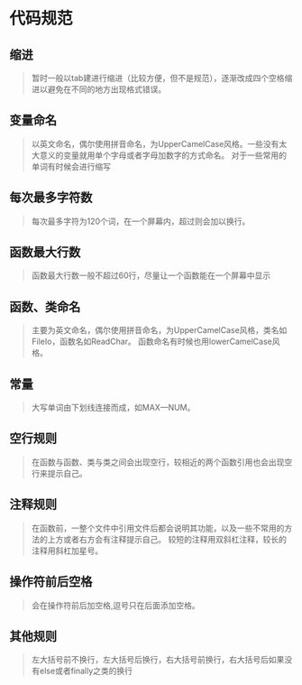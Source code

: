 # 代码规范

## 缩进
>暂时一般以tab建进行缩进（比较方便，但不是规范），逐渐改成四个空格缩进以避免在不同的地方出现格式错误。
## 变量命名
>以英文命名，偶尔使用拼音命名，为UpperCamelCase风格。一些没有太大意义的变量就用单个字母或者字母加数字的方式命名。
>对于一些常用的单词有时候会进行缩写
## 每次最多字符数
>每次最多字符为120个词，在一个屏幕内，超过则会加以换行。
## 函数最大行数
>函数最大行数一般不超过60行，尽量让一个函数能在一个屏幕中显示
## 函数、类命名
>主要为英文命名，偶尔使用拼音命名，为UpperCamelCase风格，类名如FileIo，函数名如ReadChar。
>函数命名有时候也用lowerCamelCase风格。
## 常量
>大写单词由下划线连接而成，如MAX—NUM。
## 空行规则
>在函数与函数、类与类之间会出现空行，较相近的两个函数引用也会出现空行来提示自己。
## 注释规则
>在函数前，一整个文件中引用文件后都会说明其功能，以及一些不常用的方法的上方或者右方会有注释提示自己。
>较短的注释用双斜杠注释，较长的注释用斜杠加星号。
## 操作符前后空格
>会在操作符前后加空格,逗号只在后面添加空格。
## 其他规则
> 左大括号前不换行，左大括号后换行，右大括号前换行，右大括号后如果没有else或者finally之类的换行
